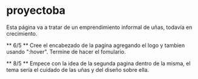 # proyectoba

Esta página va a tratar de un emprendimiento informal de uñas, todavía en crecimiento.

** 6/5 **
Cree el encabezado de la pagina agregando el logo y tambien usando ":hover". Termine de hacer el fomulario.

** 8/5 **
Empece con la idea de la segunda pagina dentro de la misma, el tema sería el cuidado de las uñas y del diseño sobre ella. 



